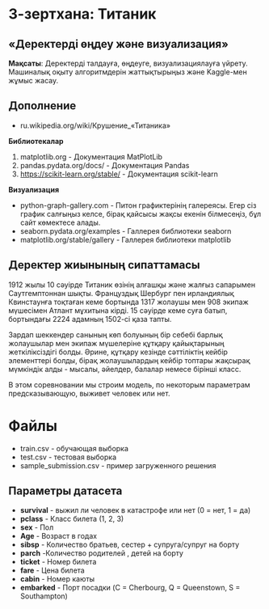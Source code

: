# 3-зертхана: Титаник

## «Деректерді өңдеу және визуализация»
**Мақсаты**: Деректерді талдауға, өңдеуге, визуализациялауға үйрету. Машиналық оқыту алгоритмдерін жаттықтырыңыз және Kaggle-мен жұмыс жасау.


## Дополнение
* ru.wikipedia.org/wiki/Крушение_«Титаника»

**Библиотекалар**
1. matplotlib.org - Документация MatPlotLib
2. pandas.pydata.org/docs/ - Документация Pandas
3. https://scikit-learn.org/stable/ - Документация scikit-learn

**Визуализация**

* python-graph-gallery.com -  Питон графиктерінің галереясы. Егер сіз график салғыңыз келсе, бірақ қайсысы жақсы екенін білмесеңіз, бұл сайт көмектесе алады. 
* seaborn.pydata.org/examples - Галлерея библиотеки seaborn
* matplotlib.org/stable/gallery - Галлерея библиотеки matplotlib

## Деректер жиынының сипаттамасы

1912 жылы 10 сәуірде Титаник өзінің алғашқы және жалғыз сапарымен Саутгемптоннан шықты. Француздық Шербург пен ирландиялық Квинстаунға тоқтаған кеме бортында 1317 жолаушы мен 908 экипаж мүшесімен Атлант мұхитына кірді. 15 сәуірде кеме суға батып, бортындағы 2224 адамның 1502-сі қаза тапты.

Зардап шеккендер санының көп болуының бір себебі барлық жолаушылар мен экипаж мүшелеріне құтқару қайықтарының жеткіліксіздігі болды. Әрине, құтқару кезінде сәттіліктің кейбір элементтері болды, бірақ жолаушылардың кейбір топтары жақсырақ мүмкіндік алды - мысалы, әйелдер, балалар немесе бірінші класс.

В этом соревновании мы строим модель, по некоторым параметрам предсказывающую, выживет человек или нет.

# Файлы

* train.csv - обучающая выборка
* test.csv - тестовая выборка
* sample_submission.csv - пример загруженного решения

## Параметры датасета

- **survival** - выжил ли человек в катастрофе или нет (0 = нет, 1 = да)
- **pclass** - Класс билета (1, 2, 3)
- **sex** - Пол
- **Age** - Возраст в годах
- **sibsp** - Количество братьев, сестер + супруга/супруг на борту
- **parch** -Количество родителей , детей на борту
- **ticket** - Номер билета
- **fare** - Цена билета
- **cabin** - Номер каюты
- **embarked** - Порт посадки (C = Cherbourg, Q = Queenstown, S = Southampton)
